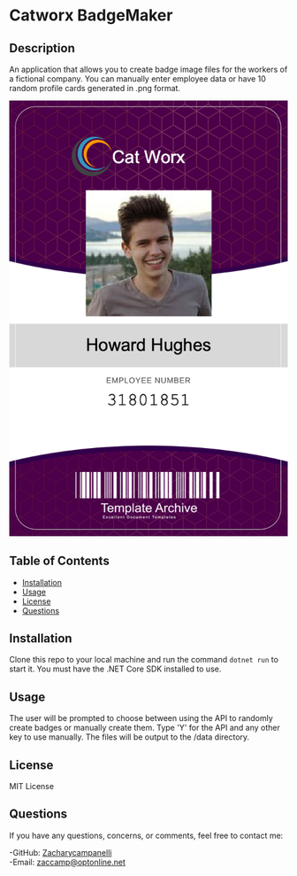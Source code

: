 # Catworx BadgeMaker
## Description
An application that allows you to create badge image files for the workers of a fictional company. You can manually enter employee data or have 10 random profile cards generated in .png format.

![example badge](./data/Example1.png)

## Table of Contents
* [Installation](#installation)
* [Usage](#usage)
* [License](#license)
* [Questions](#questions)

## Installation 
Clone this repo to your local machine and run the command `dotnet run` to start it. You must have the .NET Core SDK installed to use.

## Usage
The user will be prompted to choose between using the API to randomly create badges or manually create them. Type 'Y' for the API and any other key to use manually. The files will be output to the /data directory.

## License
MIT License

## Questions
If you have any questions, concerns, or comments, feel free to contact me:
  
-GitHub: [Zacharycampanelli](https://github.com/Zacharycampanelli)  
-Email: [zaccamp@optonline.net](mailto:zaccamp@optonline.net)
